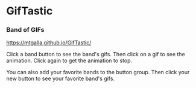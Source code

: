 # GifTastic
### Band of GIFs

https://mtgalla.github.io/GifTastic/

Click a band button to see the band's gifs.
Then click on a gif to see the animation.
Click again to get the animation to stop.

You can also add your favorite bands to the button group. 
Then click your new button to see your favorite band's gifs.